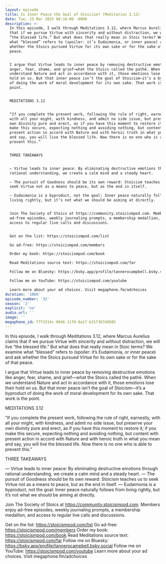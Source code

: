 ```yaml
---
layout: episode
title: Is Inner Peace the Goal of Stoicism? (Meditation 3.12)
date: Tue, 25 Mar 2025 08:16:00 -0000
description: >-
  In this episode, I walk through Meditations 3.12, where Marcus Aurelius claims
  that if we pursue Virtue with sincerity and without distraction, we will live
  “the blessed life.” But what does that really mean in Stoic terms? We examine
  what “blessed” refers to (spoiler: it’s Eudaimonia, or inner peace) and ask
  whether the Stoics pursued Virtue for its own sake or for the sake of that
  peace.


  I argue that Virtue leads to inner peace by removing destructive emotions like
  anger, fear, shame, and grief—what the Stoics called the pathē. When we
  understand Nature and act in accordance with it, those emotions lose their
  hold on us. But that inner peace isn’t the goal of Stoicism—it’s a byproduct
  of doing the work of moral development for its own sake. That work is the
  point.


  MEDITATIONS 3.12


  “If you complete the present work, following the rule of right, earnestly,
  with all your might, with kindness, and admit no side issue, but preserve your
  own divinity pure and erect, as if you have this moment to restore it; if you
  make this secure, expecting nothing and avoiding nothing, but content with
  present action in accord with Nature and with heroic truth in what you mean
  and say, you will live the blessed life. Now there is no one who is able to
  prevent this.”


  THREE TAKEAWAYS


  — Virtue leads to inner peace: By eliminating destructive emotions through
  rational understanding, we create a calm mind and a steady heart.

  — The pursuit of Goodness should be its own reward: Stoicism teaches us to
  seek Virtue not as a means to peace, but as the end in itself.

  — Eudaimonia is a byproduct, not the goal: Inner peace naturally follows from
  living rightly, but it’s not what we should be aiming at directly.


  Join The Society of Stoics at https://community.stoicismpod.com. Members enjoy
  ad-free episodes, weekly journaling prompts, a membership medallion, and
  access to regular live calls and discussions.


  Get on the list: https://stoicismpod.com/list

  Go ad-free: https://stoicismpod.com/members

  Order my book: https://stoicismpod.com/book

  Read Meditations source text: https://stoicismpod.com/far

  Follow me on Bluesky: https://bsky.app/profile/tannerocampbell.bsky.social

  Follow me on YouTube: https://stoicismpod.com/youtube

  Learn more about your ad choices. Visit megaphone.fm/adchoices
duration: '1066'
episode_number: '32'
season: '2'
explicit: 'no'
audio_url: ''
image: ''
megaphone_id: f7f3314c-0946-11f0-8a17-b31f367d4505
---
```


In this episode, I walk through Meditations 3.12, where Marcus Aurelius claims that if we pursue Virtue with sincerity and without distraction, we will live “the blessed life.” But what does that really mean in Stoic terms? We examine what “blessed” refers to (spoiler: it’s Eudaimonia, or inner peace) and ask whether the Stoics pursued Virtue for its own sake or for the sake of that peace.

I argue that Virtue leads to inner peace by removing destructive emotions like anger, fear, shame, and grief—what the Stoics called the pathē. When we understand Nature and act in accordance with it, those emotions lose their hold on us. But that inner peace isn’t the goal of Stoicism—it’s a byproduct of doing the work of moral development for its own sake. That work is the point.

MEDITATIONS 3.12

“If you complete the present work, following the rule of right, earnestly, with all your might, with kindness, and admit no side issue, but preserve your own divinity pure and erect, as if you have this moment to restore it; if you make this secure, expecting nothing and avoiding nothing, but content with present action in accord with Nature and with heroic truth in what you mean and say, you will live the blessed life. Now there is no one who is able to prevent this.”

THREE TAKEAWAYS

— Virtue leads to inner peace: By eliminating destructive emotions through rational understanding, we create a calm mind and a steady heart.
— The pursuit of Goodness should be its own reward: Stoicism teaches us to seek Virtue not as a means to peace, but as the end in itself.
— Eudaimonia is a byproduct, not the goal: Inner peace naturally follows from living rightly, but it’s not what we should be aiming at directly.

Join The Society of Stoics at https://community.stoicismpod.com. Members enjoy ad-free episodes, weekly journaling prompts, a membership medallion, and access to regular live calls and discussions.

Get on the list: https://stoicismpod.com/list
Go ad-free: https://stoicismpod.com/members
Order my book: https://stoicismpod.com/book
Read Meditations source text: https://stoicismpod.com/far
Follow me on Bluesky: https://bsky.app/profile/tannerocampbell.bsky.social
Follow me on YouTube: https://stoicismpod.com/youtube
Learn more about your ad choices. Visit megaphone.fm/adchoices